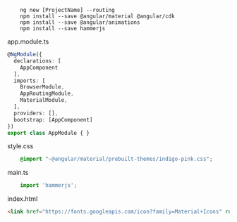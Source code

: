 ```
    ng new [ProjectName] --routing
    npm install --save @angular/material @angular/cdk
    npm install --save @angular/animations
    npm install --save hammerjs
```

app.module.ts

```ts
@NgModule({
  declarations: [
    AppComponent
  ],
  imports: [
    BrowserModule,
    AppRoutingModule,
    MaterialModule,
  ],
  providers: [],
  bootstrap: [AppComponent]
})
export class AppModule { }
```

style.css

```css
    @import "~@angular/material/prebuilt-themes/indigo-pink.css";
```

main.ts

```ts
    import 'hammerjs';
```

index.html

```html
<link href="https://fonts.googleapis.com/icon?family=Material+Icons" rel="stylesheet">
```